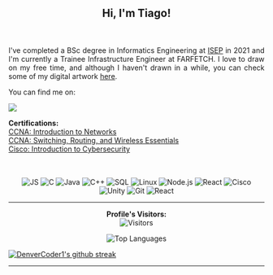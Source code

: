 ## **<p align="center"> Hi, I'm Tiago!**
<br>

<p align="justify"> I've completed a BSc degree in Informatics Engineering at <a href="https://www.isep.ipp.pt/Course/Course/87">ISEP</a> in 2021 and I'm currently a Trainee Infrastructure Engineer at FARFETCH. I love to draw on my free time, and although I haven't drawn in a while, you can check some of my digital artwork <a href="https://www.artstation.com/tiago_ribeiro">here<a>.</p>

You can find me on:  
<p align='left'> 
  <a href="https://www.linkedin.com/in/tiago-s-ribeiro/" target="_blank">
    <img src="https://img.shields.io/badge/LinkedIn-0077B5?style=for-the-badge&logo=linkedin&logoColor=white" />
  </a>
</p>

<p align="left">
  <b>Certifications: </b><br>
  <a href="https://www.youracclaim.com/badges/a99dd594-f63a-455f-ba32-68c940975b89?source=linked_in_profile">CCNA: Introduction to Networks <br>
  <a href="https://www.youracclaim.com/badges/3c057f01-7874-4d2f-8b40-b04f51614bbb?source=linked_in_profile">CCNA: Switching, Routing, and Wireless Essentials</a> <br>
  <a href="https://www.youracclaim.com/badges/23d4b6ce-9513-447e-bd71-afebb8ffbf1b?source=linked_in_profile">Cisco: Introduction to Cybersecurity</a> <br>
  <!-- <a href="https://imgur.com/a/WRqRq4J">Cisco: Cybersecurity Essentials</a> <br> -->
  <!-- <a href="https://imgur.com/a/1J3blwr">NDG: Linux Unhatched</a> -->
  <br><br>
</p>

<p align="center">
    <a target="_blank"><img alt="JS" src="https://img.shields.io/badge/-JavaScript-000?&logo=JavaScript&logoColor=ddc508"></a>
    <a target="_blank"><img alt="C" src="https://img.shields.io/badge/-C-000?&logo=C"><a>
    <a target="_blank"><img alt="Java" src="https://img.shields.io/badge/-Java-000?&logo=Java&logoColor=007396"></a>
    <a target="_blank"><img alt="C++" src="https://img.shields.io/badge/-C++-000?&logo=c%2b%2b&logoColor=00599C"></a>
    <a target="_blank"><img alt="SQL" src="https://img.shields.io/badge/-SQL-000?&logo=MySQL&logoColor=4479A1"></a>
    <a target="_blank"><img alt="Linux" src="https://img.shields.io/badge/-Linux-000?&logo=Linux&logoColor=FCC624"></a>
    <a target="_blank"><img alt="Node.js" src="https://img.shields.io/badge/-Node.js-000?&logo=node.js"></a>
    <a target="_blank"><img alt="React" src="https://img.shields.io/badge/-React-000?&logo=React"></a>
    <a target="_blank"><img alt="Cisco" src="https://img.shields.io/badge/Cisco-black?style=flat-square&logo=cisco"></a>
    <a target="_blank"><img alt="Unity" src="https://img.shields.io/badge/Unity-black?style=flat-square&logo=unity"></a>
    <a target="_blank"><img alt="Git" src="https://img.shields.io/badge/-Git-black?style=flat-square&logo=git"></a>
    <a target="_blank"><img alt="React" src="https://img.shields.io/badge/-Redux-000?&logo=Redux"></a>
</p>

------------

<p align="center">
  <b>Profile's Visitors: </b><br>
  <a target="_blank"><img alt="Visitors" src="https://visitor-badge.laobi.icu/badge?page_id=Tiago-S-Ribeiro.Tiago-S-Ribeiro"></a>
</p>

<p align="center">
  <a target="_blank"><img alt="Top Languages" src="https://github-readme-stats.vercel.app/api/top-langs/?username=Tiago-S-Ribeiro&hide=TeX&layout=compact"></a>
</p>
      
[![DenverCoder1's github streak](https://github-readme-streak-stats.herokuapp.com/?user=Tiago-S-Ribeiro&theme=blue-green)](https://github.com/DenverCoder1/github-readme-streak-stats)

-----
